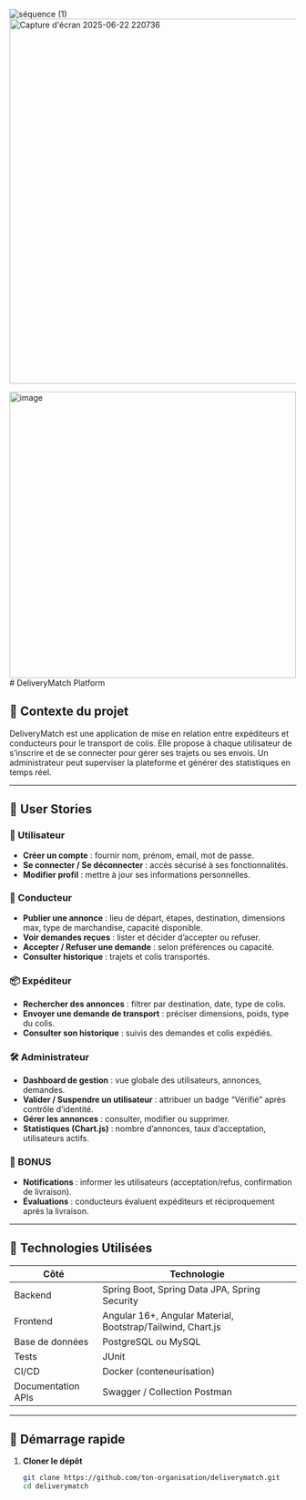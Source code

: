 ![séquence (1)](https://github.com/user-attachments/assets/f76716b0-f3d1-4c62-8049-a8cc94c0d32a)
<img width="641" alt="Capture d'écran 2025-06-22 220736" src="https://github.com/user-attachments/assets/e5bb4f4f-a706-480a-a7d4-abab35428015" />

<img width="503" alt="image" src="https://github.com/user-attachments/assets/59c5dd5f-be26-4796-a487-57d50915f319" />
# DeliveryMatch Platform

## 📖 Contexte du projet  
DeliveryMatch est une application de mise en relation entre expéditeurs et conducteurs pour le transport de colis. Elle propose à chaque utilisateur de s’inscrire et de se connecter pour gérer ses trajets ou ses envois. Un administrateur peut superviser la plateforme et générer des statistiques en temps réel.

---

## 📝 User Stories

### 👤 Utilisateur  
- **Créer un compte** : fournir nom, prénom, email, mot de passe.  
- **Se connecter / Se déconnecter** : accès sécurisé à ses fonctionnalités.  
- **Modifier profil** : mettre à jour ses informations personnelles.

### 🚗 Conducteur  
- **Publier une annonce** : lieu de départ, étapes, destination, dimensions max, type de marchandise, capacité disponible.  
- **Voir demandes reçues** : lister et décider d’accepter ou refuser.  
- **Accepter / Refuser une demande** : selon préférences ou capacité.  
- **Consulter historique** : trajets et colis transportés.

### 📦 Expéditeur  
- **Rechercher des annonces** : filtrer par destination, date, type de colis.  
- **Envoyer une demande de transport** : préciser dimensions, poids, type du colis.  
- **Consulter son historique** : suivis des demandes et colis expédiés.

### 🛠️ Administrateur  
- **Dashboard de gestion** : vue globale des utilisateurs, annonces, demandes.  
- **Valider / Suspendre un utilisateur** : attribuer un badge “Vérifié” après contrôle d’identité.  
- **Gérer les annonces** : consulter, modifier ou supprimer.  
- **Statistiques (Chart.js)** : nombre d’annonces, taux d’acceptation, utilisateurs actifs.

### 🎁 BONUS  
- **Notifications** : informer les utilisateurs (acceptation/refus, confirmation de livraison).  
- **Évaluations** : conducteurs évaluent expéditeurs et réciproquement après la livraison.

---

## 🔧 Technologies Utilisées

| Côté       | Technologie                           |
|------------|---------------------------------------|
| Backend    | Spring Boot, Spring Data JPA, Spring Security |
| Frontend   | Angular 16+, Angular Material, Bootstrap/Tailwind, Chart.js |
| Base de données | PostgreSQL ou MySQL             |
| Tests      | JUnit                                 |
| CI/CD      | Docker (conteneurisation)            |
| Documentation APIs | Swagger / Collection Postman  |

---

## 🚀 Démarrage rapide

1. **Cloner le dépôt**  
   ```bash
   git clone https://github.com/ton-organisation/deliverymatch.git
   cd deliverymatch
